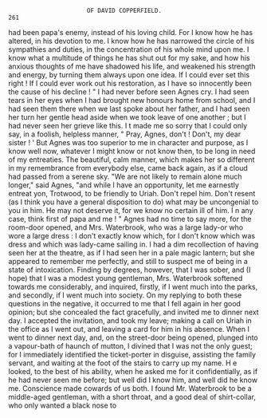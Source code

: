                           OF DAVID COPPERFIELD.                              261
 had been papa's enemy, instead of his loving child. For I know how he
  has altered, in his devotion to me. I know how he has narrowed the
  circle of his sympathies and duties, in the concentration of his whole
  mind upon me. I know what a multitude of things he has shut out
  for my sake, and how his anxious thoughts of me have shadowed his life,
  and weakened his strength and energy, by turning them always upon one
  idea. If I could ever set this right ! If I could ever work out his restoration,
  as I have so innocently been the cause of his decline ! "
     I had never before seen Agnes cry. I had seen tears in her eyes when
  I had brought new honours home from school, and I had seen them there
  when we last spoke about her father, and I had seen her turn her gentle
 head aside when we took leave of one another ; but I had never seen
 her grieve like this. I t made me so sorry that I could only say, in a
 foolish, helpless manner, " Pray, Agnes, don't ! Don't, my dear sister ! '
     But Agnes was too superior to me in character and purpose, as I know
 well now, whatever I might know or not know then, to be long in need
 of my entreaties. The beautiful, calm manner, which makes her so different
 in my remembrance from everybody else, came back again, as if a cloud
 had passed from a serene sky.
    "We are not likely to remain alone much longer," said Agnes, "and
 while I have an opportunity, let me earnestly entreat yon, Trotwood, to
 be friendly to Uriah. Don't repel him. Don't resent (as I think you
have a general disposition to do) what may be uncongenial to you in him.
 He may not deserve it, for we know no certain ill of him. I n any case,
think first of papa and me ! "
    Agnes had no time to say more, for the room-door opened, and Mrs.
Waterbrook, who was a large lady-or who wore a large dress : I don't
exactly know which, for I don't know which was dress and which was
lady-came sailing in. I had a dim recollection of having seen her at the
theatre, as if I had seen her in a pale magic lantern; but she appeared to
remember me perfectly, and still to suspect me of being in a state of
intoxication.
    Finding by degrees, however, that I was sober, and (I hope) that
I was a modest young gentleman, Mrs. Waterbrook softened towards
me considerably, and inquired, firstly, if I went much into the parks, and
secondly, if I went much into society. On my replying to both these
questions in the negative, it occurred to me that I fell again in her
good opinion; but she concealed the fact gracefully, and invited me to
dinner next day. I accepted the invitation, and took my leave; making
a call on Uriah in the office as I went out, and leaving a card for him in
his absence.
    When I went to dinner next day, and, on the street-door being
opened, plunged into a vapour-bath of haunch of mutton, I divined that
I was not the only guest; for I immediately identified the ticket-porter
in disguise, assisting the family servant, and waiting at the foot of the
stairs to carry up my name. H e looked, to the best of his ability, when
he asked me for it confidentially, as if he had never seen me before; but
well did I know him, and well did he know me. Conscience made cowards
of us both.
    I found Mr. Waterbrook to be a middle-aged gentleman, with a short
throat, and a good deal of shirt-collar, who only wanted a black nose to

